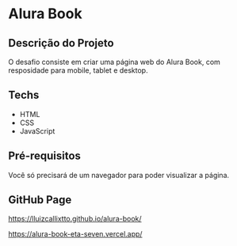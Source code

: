 # Alura Book

## Descrição do Projeto

<p>
 O desafio consiste em criar uma página web do Alura Book, com resposidade para mobile, tablet e desktop.
</p>

## Techs

* HTML
* CSS
* JavaScript

## Pré-requisitos

 Você só precisará de um navegador para poder visualizar a página.

## GitHub Page
https://lluizcallixtto.github.io/alura-book/ 

https://alura-book-eta-seven.vercel.app/
